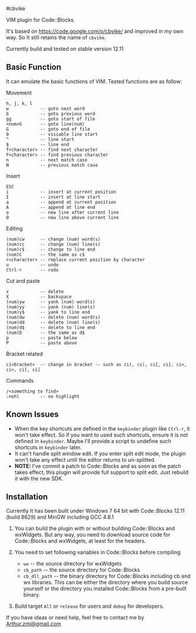 #cbvike

VIM plugin for Code::Blocks.

It's based on <https://code.google.com/p/cbvike/> and improved in my own way. So It still retains the name of `cbvike`.

Currently build and tested on stable version 12.11

## Basic Function
It can emulate the basic functions of VIM. Tested functions are as follow:

Movement

    h, j, k, l
    w            -- goto next word
    b            -- goto previous word
    gg           -- goto start of file
    <num>G       -- goto line(num)
    G            -- goto end of file
    0            -- visiable line start
    ^            -- line start
    $            -- line end
    f<character> -- find next character
    F<character> -- find previous character
    n            -- next match case
    N            -- previous match case

Insert

    ESC
    i            -- insert at current position
    I            -- insert at line start
    a            -- append at current position
    A            -- append at line end
    o            -- new line after current line
    O            -- new line above current line

Editing
    
    (num)cw      -- change (num) word(s)
    (num)cc      -- change (num) line(s)
    (num)c$      -- change to line end
    (num)C       -- the same as c$
    r<character> -- replace current position by character
    u            -- undo
    Ctrl-r       -- redo
    
Cut and paste

    x            -- delete
    X            -- backspace
    (num)yw      -- yank (num) word(s)
    (num)yy      -- yank (num) line(s)
    (num)y$      -- yank to line end
    (num)dw      -- delete (num) word(s)
    (num)dd      -- delete (num) line(s)
    (num)d$      -- delete to line end
    (num)D       -- the same as d$
    p            -- paste below
    P            -- paste above

Bracket related

    ci<bracket>  -- change in bracket -- such as ci(, ci), ci{, ci}, ci<, ci>, ci[, ci]

Commands
    
    /<something to find>
    :nohl        -- no highlight


## Known Issues

* When the key shortcuts are defined in the `keybinder` plugin like `Ctrl-r`, it won't take effect. So if you want to used such shortcuts, ensure it is not defined in `keybinder`. Maybe I'll provide a script to undefine such shortcuts in `keybinder` later. 
* It can't handle split window edit. If you enter split edit mode, the plugin won't take any effect until the editor returns to un-splitted. 
* **NOTE:** I've commit a patch to Code::Blocks and as soon as the patch takes effect, this plugin will provide full support to split edit. Just rebuild it with the new SDK.

## Installation

Currently It has been built under Windows 7 64 bit with Code::Blocks 12.11 (build 8629) and MinGW including GCC 4.8.1 

1. You can build the plugin with or without building Code::Blocks and wxWidgets. But any way, you need to download source code for Code::Blocks and wxWidgets, at least for the headers.

2. You need to set following variables in Code::Blocks before compiling

    * `wx` -- the source directory for wxWidgets
    * `cb_path`     -- the source directory for Code::Blocks
    * `cb_dll_path` -- the binary directory for Code::Blocks including cb and wx libraries. This can be either the directory where you build source yourself or the directory you installed Code::Blocks from a pre-built binary.

3. Build target `All` or `release` for users and `debug` for developers.

If you have ideas or need help, feel free to contact me by <Arthur.zmj@gmail.com>



